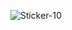 <div align="center">

![Sticker-10](https://user-images.githubusercontent.com/59910950/210068084-63f1d666-3647-426e-8847-f9f0acc8fada.svg)

</div>
<!-- https://user-images.githubusercontent.com/59910950/210067843-bce34fc5-9546-4798-afc0-7304e54b63ef.png -->
